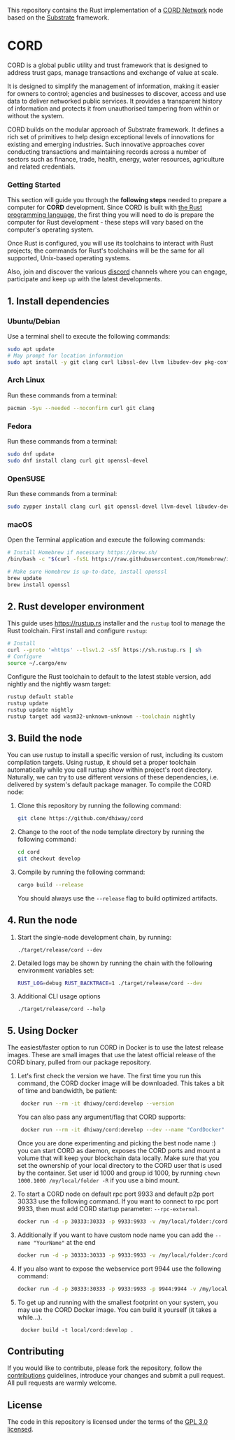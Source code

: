 This repository contains the Rust implementation of a [CORD Network][cord-homepage] node based on the [Substrate][substrate-homepage] framework.

# CORD

CORD is a global public utility and trust framework that is designed to address trust gaps, manage transactions and exchange of value at scale.

It is designed to simplify the management of information, making it easier for owners to control; agencies and businesses to discover, access and use data to deliver networked public services. It provides a transparent history of information and protects it from unauthorised tampering from within or without the system.

CORD builds on the modular approach of Substrate framework. It defines a rich set of primitives to help design exceptional levels of innovations for existing and emerging industries. Such innovative approaches cover conducting transactions and maintaining records across a number of sectors such as finance, trade, health, energy, water resources, agriculture and related credentials.

### Getting Started

This section will guide you through the **following steps** needed to prepare a computer for **CORD** development. Since CORD is built with [the Rust programming language](https://www.rust-lang.org/), the first thing you will need to do is prepare the computer for Rust development - these steps will vary based on the computer's operating system.

Once Rust is configured, you will use its toolchains to interact with Rust projects; the commands for Rust's toolchains will be the same for all supported, Unix-based operating systems.

Also, join and discover the various [discord] channels where you can engage, participate and keep up with the latest developments.

## 1. Install dependencies

### Ubuntu/Debian

Use a terminal shell to execute the following commands:

```bash
sudo apt update
# May prompt for location information
sudo apt install -y git clang curl libssl-dev llvm libudev-dev pkg-config
```

### Arch Linux

Run these commands from a terminal:

```bash
pacman -Syu --needed --noconfirm curl git clang
```

### Fedora

Run these commands from a terminal:

```bash
sudo dnf update
sudo dnf install clang curl git openssl-devel
```

### OpenSUSE

Run these commands from a terminal:

```bash
sudo zypper install clang curl git openssl-devel llvm-devel libudev-devel
```

### macOS

Open the Terminal application and execute the following commands:

```bash
# Install Homebrew if necessary https://brew.sh/
/bin/bash -c "$(curl -fsSL https://raw.githubusercontent.com/Homebrew/install/master/install.sh)"

# Make sure Homebrew is up-to-date, install openssl
brew update
brew install openssl
```

## 2. Rust developer environment

This guide uses <https://rustup.rs> installer and the `rustup` tool to manage the Rust toolchain.
First install and configure `rustup`:

```bash
# Install
curl --proto '=https' --tlsv1.2 -sSf https://sh.rustup.rs | sh
# Configure
source ~/.cargo/env
```

Configure the Rust toolchain to default to the latest stable version, add nightly and the nightly wasm target:

```bash
rustup default stable
rustup update
rustup update nightly
rustup target add wasm32-unknown-unknown --toolchain nightly
```

## 3. Build the node

You can use rustup to install a specific version of rust, including its custom compilation targets. Using rustup, it should set a proper toolchain automatically while you call rustup show within project's root directory. Naturally, we can try to use different versions of these dependencies, i.e. delivered by system's default package manager. To compile the CORD node:

1. Clone this repository by running the following command:

   ```bash
   git clone https://github.com/dhiway/cord
   ```

1. Change to the root of the node template directory by running the following command:

   ```bash
   cd cord
   git checkout develop
   ```

1. Compile by running the following command:

   ```bash
   cargo build --release
   ```

   You should always use the `--release` flag to build optimized artifacts.

## 4. Run the node

1. Start the single-node development chain, by running:

   ```
   ./target/release/cord --dev
   ```

1. Detailed logs may be shown by running the chain with the following environment variables set:

   ```bash
   RUST_LOG=debug RUST_BACKTRACE=1 ./target/release/cord --dev
   ```

1. Additional CLI usage options

   ```
   ./target/release/cord --help
   ```

## 5. Using Docker

The easiest/faster option to run CORD in Docker is to use the latest release images. These are small images that use the latest official release of the CORD binary, pulled from our package repository.

1. Let's first check the version we have. The first time you run this command, the CORD docker image will be downloaded. This takes a bit of time and bandwidth, be patient:

   ```bash
    docker run --rm -it dhiway/cord:develop --version
   ```

   You can also pass any argument/flag that CORD supports:

   ```bash
    docker run --rm -it dhiway/cord:develop --dev --name "CordDocker"
   ```

   Once you are done experimenting and picking the best node name :) you can start CORD as daemon, exposes the CORD ports and mount a volume that will keep your blockchain data locally. Make sure that you set the ownership of your local directory to the CORD user that is used by the container. Set user id 1000 and group id 1000, by running `chown 1000.1000 /my/local/folder -R` if you use a bind mount.

1. To start a CORD node on default rpc port 9933 and default p2p port 30333 use the following command. If you want to connect to rpc port 9933, then must add CORD startup parameter: `--rpc-external`.

   ```bash
   docker run -d -p 30333:30333 -p 9933:9933 -v /my/local/folder:/cord dhiway/cord:develop --dev --rpc-external --rpc-cors all
   ```

1. Additionally if you want to have custom node name you can add the `--name "YourName"` at the end

   ```bash
   docker run -d -p 30333:30333 -p 9933:9933 -v /my/local/folder:/cord dhiway/cord:develop --dev --rpc-external --rpc-cors all --name "CordDocker"
   ```

1. If you also want to expose the webservice port 9944 use the following command:

   ```bash
   docker run -d -p 30333:30333 -p 9933:9933 -p 9944:9944 -v /my/local/folder:/cord dhiway/cord:develop --dev --ws-external --rpc-external --rpc-cors all --name "CordDocker"
   ```

1. To get up and running with the smallest footprint on your system, you may use the CORD Docker image.
   You can build it yourself (it takes a while...).

   ```
    docker build -t local/cord:develop .
   ```

## Contributing

If you would like to contribute, please fork the repository, follow the [contributions] guidelines, introduce your changes and submit a pull request. All pull requests are warmly welcome.

## License

The code in this repository is licensed under the terms of the [GPL 3.0 licensed](LICENSE-GPL3).

[cord-homepage]: https://cord.network
[substrate-homepage]: https://substrate.io
[contributions]: ./CONTRIBUTING.md
[discord]: https://discord.gg/bcwZFznb7Z
